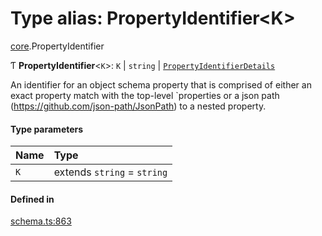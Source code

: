 # Type alias: PropertyIdentifier<K\>

[core](../modules/core.md).PropertyIdentifier

Ƭ **PropertyIdentifier**<`K`\>: `K` \| `string` \| [`PropertyIdentifierDetails`](../interfaces/core.PropertyIdentifierDetails.md)

An identifier for an object schema property that is comprised of either an exact property match with the top-level
`properties or a json path (https://github.com/json-path/JsonPath) to a nested property.

#### Type parameters

| Name | Type |
| :------ | :------ |
| `K` | extends `string` = `string` |

#### Defined in

[schema.ts:863](https://github.com/coda/packs-sdk/blob/main/schema.ts#L863)
